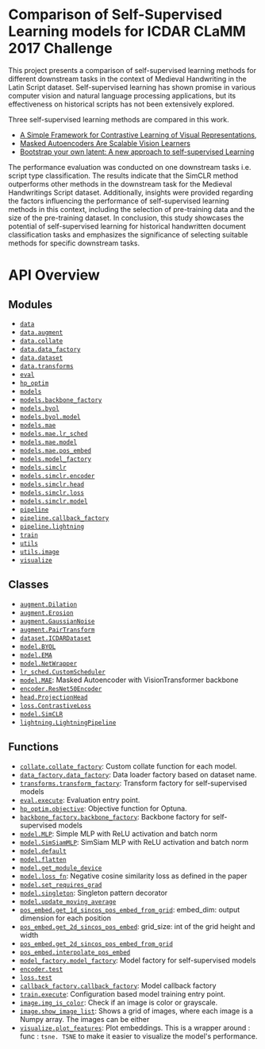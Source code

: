 <!-- markdownlint-disable -->
# Comparison of Self-Supervised Learning models for ICDAR CLaMM 2017 Challenge

This project presents a comparison of self-supervised learning methods
for different downstream tasks in the context of Medieval Handwriting in
the Latin Script dataset. Self-supervised learning has shown promise in
various computer vision and natural language processing applications,
but its effectiveness on historical scripts has not been extensively
explored. 


Three self-supervised learning methods are compared in this work.
* [A Simple Framework for Contrastive Learning of Visual Representations](https://arxiv.org/abs/2002.05709), 
* [Masked Autoencoders Are Scalable Vision Learners](https://arxiv.org/abs/2111.06377)
* [Bootstrap your own latent: A new approach to self-supervised Learning](https://arxiv.org/abs/2006.07733)


The performance evaluation was
conducted on one downstream tasks i.e. script type classification. The
results indicate that the SimCLR method outperforms other methods in the
downstream task for the Medieval Handwritings Script dataset.
Additionally, insights were provided regarding the factors influencing
the performance of self-supervised learning methods in this context,
including the selection of pre-training data and the size of the
pre-training dataset. In conclusion, this study showcases the potential
of self-supervised learning for historical handwritten document
classification tasks and emphasizes the significance of selecting
suitable methods for specific downstream tasks.

# API Overview

## Modules

- [`data`](./docs/markdown-api/data.md#module-data)
- [`data.augment`](./docs/markdown-api/data.augment.md#module-dataaugment)
- [`data.collate`](./docs/markdown-api/data.collate.md#module-datacollate)
- [`data.data_factory`](./docs/markdown-api/data.data_factory.md#module-datadata_factory)
- [`data.dataset`](./docs/markdown-api/data.dataset.md#module-datadataset)
- [`data.transforms`](./docs/markdown-api/data.transforms.md#module-datatransforms)
- [`eval`](./docs/markdown-api/eval.md#module-eval)
- [`hp_optim`](./docs/markdown-api/hp_optim.md#module-hp_optim)
- [`models`](./docs/markdown-api/models.md#module-models)
- [`models.backbone_factory`](./docs/markdown-api/models.backbone_factory.md#module-modelsbackbone_factory)
- [`models.byol`](./docs/markdown-api/models.byol.md#module-modelsbyol)
- [`models.byol.model`](./docs/markdown-api/models.byol.model.md#module-modelsbyolmodel)
- [`models.mae`](./docs/markdown-api/models.mae.md#module-modelsmae)
- [`models.mae.lr_sched`](./docs/markdown-api/models.mae.lr_sched.md#module-modelsmaelr_sched)
- [`models.mae.model`](./docs/markdown-api/models.mae.model.md#module-modelsmaemodel)
- [`models.mae.pos_embed`](./docs/markdown-api/models.mae.pos_embed.md#module-modelsmaepos_embed)
- [`models.model_factory`](./docs/markdown-api/models.model_factory.md#module-modelsmodel_factory)
- [`models.simclr`](./docs/markdown-api/models.simclr.md#module-modelssimclr)
- [`models.simclr.encoder`](./docs/markdown-api/models.simclr.encoder.md#module-modelssimclrencoder)
- [`models.simclr.head`](./docs/markdown-api/models.simclr.head.md#module-modelssimclrhead)
- [`models.simclr.loss`](./docs/markdown-api/models.simclr.loss.md#module-modelssimclrloss)
- [`models.simclr.model`](./docs/markdown-api/models.simclr.model.md#module-modelssimclrmodel)
- [`pipeline`](./docs/markdown-api/pipeline.md#module-pipeline)
- [`pipeline.callback_factory`](./docs/markdown-api/pipeline.callback_factory.md#module-pipelinecallback_factory)
- [`pipeline.lightning`](./docs/markdown-api/pipeline.lightning.md#module-pipelinelightning)
- [`train`](./docs/markdown-api/train.md#module-train)
- [`utils`](./docs/markdown-api/utils.md#module-utils)
- [`utils.image`](./docs/markdown-api/utils.image.md#module-utilsimage)
- [`visualize`](./docs/markdown-api/visualize.md#module-visualize)

## Classes

- [`augment.Dilation`](./docs/markdown-api/data.augment.md#class-dilation)
- [`augment.Erosion`](./docs/markdown-api/data.augment.md#class-erosion)
- [`augment.GaussianNoise`](./docs/markdown-api/data.augment.md#class-gaussiannoise)
- [`augment.PairTransform`](./docs/markdown-api/data.augment.md#class-pairtransform)
- [`dataset.ICDARDataset`](./docs/markdown-api/data.dataset.md#class-icdardataset)
- [`model.BYOL`](./docs/markdown-api/models.byol.model.md#class-byol)
- [`model.EMA`](./docs/markdown-api/models.byol.model.md#class-ema)
- [`model.NetWrapper`](./docs/markdown-api/models.byol.model.md#class-netwrapper)
- [`lr_sched.CustomScheduler`](./docs/markdown-api/models.mae.lr_sched.md#class-customscheduler)
- [`model.MAE`](./docs/markdown-api/models.mae.model.md#class-mae): Masked Autoencoder with VisionTransformer backbone
- [`encoder.ResNet50Encoder`](./docs/markdown-api/models.simclr.encoder.md#class-resnet50encoder)
- [`head.ProjectionHead`](./docs/markdown-api/models.simclr.head.md#class-projectionhead)
- [`loss.ContrastiveLoss`](./docs/markdown-api/models.simclr.loss.md#class-contrastiveloss)
- [`model.SimCLR`](./docs/markdown-api/models.simclr.model.md#class-simclr)
- [`lightning.LightningPipeline`](./docs/markdown-api/pipeline.lightning.md#class-lightningpipeline)

## Functions

- [`collate.collate_factory`](./docs/markdown-api/data.collate.md#function-collate_factory): Custom collate function for each model.
- [`data_factory.data_factory`](./docs/markdown-api/data.data_factory.md#function-data_factory): Data loader factory based on dataset name.
- [`transforms.transform_factory`](./docs/markdown-api/data.transforms.md#function-transform_factory): Transform factory for self-supervised models
- [`eval.execute`](./docs/markdown-api/eval.md#function-execute): Evaluation entry point.
- [`hp_optim.objective`](./docs/markdown-api/hp_optim.md#function-objective): Objective function for Optuna.
- [`backbone_factory.backbone_factory`](./docs/markdown-api/models.backbone_factory.md#function-backbone_factory): Backbone factory for self-supervised models
- [`model.MLP`](./docs/markdown-api/models.byol.model.md#function-mlp): Simple MLP with ReLU activation and batch norm
- [`model.SimSiamMLP`](./docs/markdown-api/models.byol.model.md#function-simsiammlp): SimSiam MLP with ReLU activation and batch norm
- [`model.default`](./docs/markdown-api/models.byol.model.md#function-default)
- [`model.flatten`](./docs/markdown-api/models.byol.model.md#function-flatten)
- [`model.get_module_device`](./docs/markdown-api/models.byol.model.md#function-get_module_device)
- [`model.loss_fn`](./docs/markdown-api/models.byol.model.md#function-loss_fn): Negative cosine similarity loss as defined in the paper
- [`model.set_requires_grad`](./docs/markdown-api/models.byol.model.md#function-set_requires_grad)
- [`model.singleton`](./docs/markdown-api/models.byol.model.md#function-singleton): Singleton pattern decorator
- [`model.update_moving_average`](./docs/markdown-api/models.byol.model.md#function-update_moving_average)
- [`pos_embed.get_1d_sincos_pos_embed_from_grid`](./docs/markdown-api/models.mae.pos_embed.md#function-get_1d_sincos_pos_embed_from_grid): embed_dim: output dimension for each position
- [`pos_embed.get_2d_sincos_pos_embed`](./docs/markdown-api/models.mae.pos_embed.md#function-get_2d_sincos_pos_embed): grid_size: int of the grid height and width
- [`pos_embed.get_2d_sincos_pos_embed_from_grid`](./docs/markdown-api/models.mae.pos_embed.md#function-get_2d_sincos_pos_embed_from_grid)
- [`pos_embed.interpolate_pos_embed`](./docs/markdown-api/models.mae.pos_embed.md#function-interpolate_pos_embed)
- [`model_factory.model_factory`](./docs/markdown-api/models.model_factory.md#function-model_factory): Model factory for self-supervised models
- [`encoder.test`](./docs/markdown-api/models.simclr.encoder.md#function-test)
- [`loss.test`](./docs/markdown-api/models.simclr.loss.md#function-test)
- [`callback_factory.callback_factory`](./docs/markdown-api/pipeline.callback_factory.md#function-callback_factory): Model callback factory
- [`train.execute`](./docs/markdown-api/train.md#function-execute): Configuration based model training entry point.
- [`image.img_is_color`](./docs/markdown-api/utils.image.md#function-img_is_color): Check if an image is color or grayscale.
- [`image.show_image_list`](./docs/markdown-api/utils.image.md#function-show_image_list): Shows a grid of images, where each image is a Numpy array. The images can be either
- [`visualize.plot_features`](./docs/markdown-api/visualize.md#function-plot_features): Plot embeddings. This is a wrapper around : func : ` tsne. TSNE ` to make it easier to visualize the model's performance.
